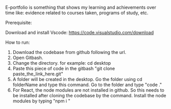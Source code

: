 
E-portfolio is something that shows my learning and achievements over time like: evidence related to courses taken, programs of study, etc.

Prerequisite:

Download and install Vscode: https://code.visualstudio.com/download

How to run:

1. Download the codebase from github following the url.
2. Open Gitbash.
3. Change the directory. for example: cd desktop
4. Paste this piece of code in the gitbash "git clone paste_the_link_here.git"
5. A folder will be created in the desktop. Go the folder using cd folderName and type this command. Go to the folder and type "code ." 
6. For React, the node modules are not installed in github. So this needs to be installed after cloning the codebase by the command. Install the node modules by typing "npm i "


